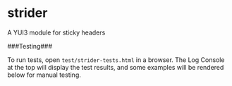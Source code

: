 strider
=======

A YUI3 module for sticky headers

###Testing###

To run tests, open `test/strider-tests.html` in a browser. The Log Console at the top will display the test results, and some examples will be rendered below for manual testing.
